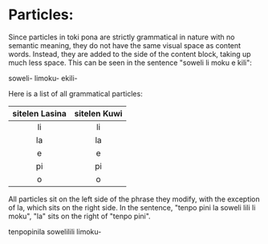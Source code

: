 # Particles:
Since particles in toki pona are strictly grammatical in nature with no semantic meaning, they do not have the same visual space as content words. Instead, they are added to the side of the content block, taking up much less space. This can be seen in the sentence "soweli <span class="red">li</span> moku <span class="green">e</span> kili":

<span class="kuwi center big">soweli- <span class="red">li</span>moku- <span class="green">e</span>kili-</span>

Here is a list of all grammatical particles: 

| sitelen Lasina | sitelen Kuwi |
| :-: | :-: |
| li | <span class="kuwi big center">li</span> |
| la | <span class="kuwi big center">la</span> |
| e | <span class="kuwi big center">e</span> |
| pi | <span class="kuwi big center">pi</span> |
| o | <span class="kuwi big center">o</span> |

All particles sit on the left side of the phrase they modify, with the exception of <span class="yellow">la</span>, which sits on the right side. In the sentence, "tenpo pini <span class="yellow">la</span> soweli lili li moku", "<span class="yellow">la</span>" sits on the right of "tenpo pini".
 
<span class="kuwi big center">tenpopini<span class="yellow">la</span> sowelilili limoku-</span>
